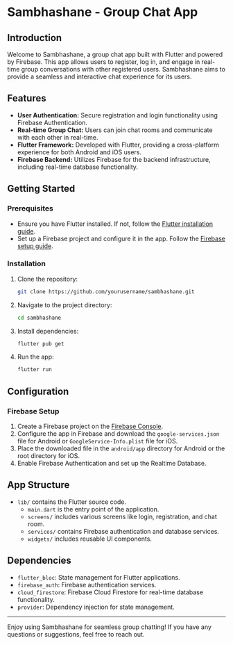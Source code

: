# Sambhashane - Group Chat App

## Introduction

Welcome to Sambhashane, a group chat app built with Flutter and powered by Firebase. This app allows users to register, log in, and engage in real-time group conversations with other registered users. Sambhashane aims to provide a seamless and interactive chat experience for its users.

## Features

- **User Authentication:** Secure registration and login functionality using Firebase Authentication.
- **Real-time Group Chat:** Users can join chat rooms and communicate with each other in real-time.
- **Flutter Framework:** Developed with Flutter, providing a cross-platform experience for both Android and iOS users.
- **Firebase Backend:** Utilizes Firebase for the backend infrastructure, including real-time database functionality.

## Getting Started

### Prerequisites

- Ensure you have Flutter installed. If not, follow the [Flutter installation guide](https://flutter.dev/docs/get-started/install).
- Set up a Firebase project and configure it in the app. Follow the [Firebase setup guide](https://firebase.flutter.dev/docs/overview).

### Installation

1. Clone the repository:

    ```bash
    git clone https://github.com/yourusername/sambhashane.git
    ```

2. Navigate to the project directory:

    ```bash
    cd sambhashane
    ```

3. Install dependencies:

    ```bash
    flutter pub get
    ```

4. Run the app:

    ```bash
    flutter run
    ```

## Configuration

### Firebase Setup

1. Create a Firebase project on the [Firebase Console](https://console.firebase.google.com/).
2. Configure the app in Firebase and download the `google-services.json` file for Android or `GoogleService-Info.plist` file for iOS.
3. Place the downloaded file in the `android/app` directory for Android or the root directory for iOS.
4. Enable Firebase Authentication and set up the Realtime Database.

## App Structure

- `lib/` contains the Flutter source code.
  - `main.dart` is the entry point of the application.
  - `screens/` includes various screens like login, registration, and chat room.
  - `services/` contains Firebase authentication and database services.
  - `widgets/` includes reusable UI components.

## Dependencies

- `flutter_bloc`: State management for Flutter applications.
- `firebase_auth`: Firebase authentication services.
- `cloud_firestore`: Firebase Cloud Firestore for real-time database functionality.
- `provider`: Dependency injection for state management.





---

Enjoy using Sambhashane for seamless group chatting! If you have any questions or suggestions, feel free to reach out.
